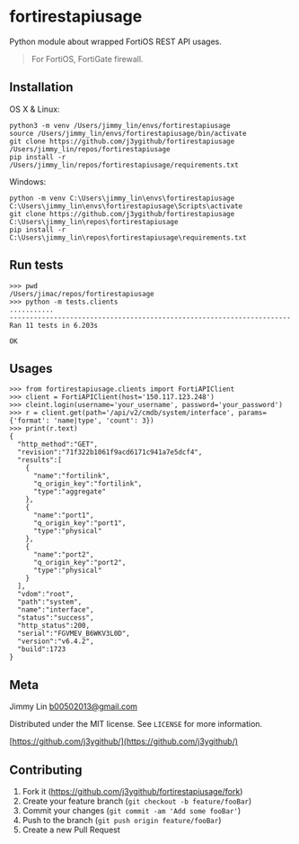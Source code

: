 # fortirestapiusage
Python module about wrapped FortiOS REST API usages.

> For FortiOS, FortiGate firewall.

## Installation

OS X & Linux:

```
python3 -m venv /Users/jimmy_lin/envs/fortirestapiusage
source /Users/jimmy_lin/envs/fortirestapiusage/bin/activate
git clone https://github.com/j3ygithub/fortirestapiusage /Users/jimmy_lin/repos/fortirestapiusage
pip install -r /Users/jimmy_lin/repos/fortirestapiusage/requirements.txt
```

Windows:

```
python -m venv C:\Users\jimmy_lin\envs\fortirestapiusage
C:\Users\jimmy_lin\envs\fortirestapiusage\Scripts\activate
git clone https://github.com/j3ygithub/fortirestapiusage C:\Users\jimmy_lin\repos\fortirestapiusage
pip install -r C:\Users\jimmy_lin\repos\fortirestapiusage\requirements.txt
```

## Run tests

```
>>> pwd
/Users/jimac/repos/fortirestapiusage
>>> python -m tests.clients
...........
----------------------------------------------------------------------
Ran 11 tests in 6.203s

OK
```

## Usages

```
>>> from fortirestapiusage.clients import FortiAPIClient
>>> client = FortiAPIClient(host='150.117.123.248')
>>> cleint.login(username='your_username', password='your_password')
>>> r = client.get(path='/api/v2/cmdb/system/interface', params={'format': 'name|type', 'count': 3})
>>> print(r.text)
{
  "http_method":"GET",
  "revision":"71f322b1061f9acd6171c941a7e5dcf4",
  "results":[
    {
      "name":"fortilink",
      "q_origin_key":"fortilink",
      "type":"aggregate"
    },
    {
      "name":"port1",
      "q_origin_key":"port1",
      "type":"physical"
    },
    {
      "name":"port2",
      "q_origin_key":"port2",
      "type":"physical"
    }
  ],
  "vdom":"root",
  "path":"system",
  "name":"interface",
  "status":"success",
  "http_status":200,
  "serial":"FGVMEV_B6WKV3L0D",
  "version":"v6.4.2",
  "build":1723
}
```

## Meta

Jimmy Lin <b00502013@gmail.com>

Distributed under the MIT license. See ``LICENSE`` for more information.

[https://github.com/j3ygithub/](https://github.com/j3ygithub/)

## Contributing

1. Fork it (<https://github.com/j3ygithub/fortirestapiusage/fork>)
2. Create your feature branch (`git checkout -b feature/fooBar`)
3. Commit your changes (`git commit -am 'Add some fooBar'`)
4. Push to the branch (`git push origin feature/fooBar`)
5. Create a new Pull Request
